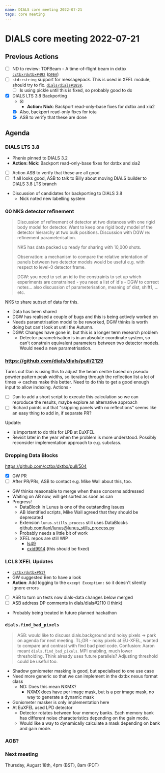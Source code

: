 ```yaml
---
name: DIALS core meeting 2022-07-21
tags: core meeting
---
```


# DIALS core meeting 2022-07-21

## Previous Actions

- [ ] ND to review: TOFBeam - A time-of-flight beam in dxtbx [`cctbx/dxtbx#492`](https://github.com/cctbx/dxtbx/pull/492) ([prev](https://dials.github.io/kb/core/20220303#proposal-for-a-time-of-flight-beam-in-dxtbx))
- [ ] `std::string` support for messagepack. This is used in XFEL module, should try to fix. [`dials/dials#1858`](https://github.com/dials/dials/issues/1858).
    - [ ] Is using pickle until this is fixed, so probably good to do
- [x] DIALS LTS 3.8 Backporting
    - [x] - **Action: Nick**: Backport read-only-base fixes for dxtbx and xia2
    - [x] Also, backport read-only fixes for iota
    - [x] ASB to verify that these are done

## Agenda


### DIALS LTS 3.8
- Phenix pinned to DIALS 3.2
- **Action: Nick**: Backport read-only-base fixes for dxtbx and xia2
- [ ] Action ASB to verify that these are all good
- [ ] If all looks good, ASB to talk to Billy about moving DIALS builder to DIALS 3.8 LTS branch
- Discussion of candidates for backporting to DIALS 3.8
  - Nick noted new labelling system


### 00 NKS detector refinement

> Discussion of refinement of detector at two distances with one rigid body model for detector. Want to keep one rigid body model of the detector hierarchy at two bulk positions. Discussion with DGW re: refinement parameterisation. 
>
> NKS has data packed up ready for sharing with 10,000 shots.
>
> Observation: a mechanism to compare the relative orientation of panels between two detector models would be useful e.g. with respect to level-0 detector frame. 
>
> DGW: you need to set an id to the constraints to set up which experiments are constrained - you need a list of id's - DGW to correct notes... also discussion of parameterisation, meaning of dist, shift1, ... etc. 

NKS to share subset of data for this.
- Data has been shared
- DGW has realised a couple of bugs and this is being actively worked on
- Needs parametrisation model to be reworked, DGW thinks is worth doing but can't look at until the Autumn.
- DGW: Changes have gone in, but this is a longer term research problem
    - Detector parametrisation is in an absolute coordinate system, so can't constrain equivalent parameters between two detector models. Would need a new parametrisation.


### https://github.com/dials/dials/pull/2129

Turns out Dan is using this to adjust the beam centre based on pseudo powder pattern peak widths, so iterating through the reflection list a lot of times -> caches make this better. Need to do this to get a good enough input to allow indexing. Actions - 
 - [ ] Dan to add a short script to execute this calculation so we can reproduce the results, maybe explore an alternative approach
 - [ ] Richard points out that "skipping panels with no reflections" seems like an easy thing to add in, if separate PR?

Update:
- Is important to do this for LPB at EuXFEL
- Revisit later in the year when the problem is more understood. Possibly reconsider implementation approach to e.g. subclass.

### Dropping Data Blocks

https://github.com/cctbx/dxtbx/pull/504

- [x] GW PR
 - [ ] After PR/PRs, ASB to contact e.g. Mike Wall about this, too. 
 - GW thinks reasonable to merge when these concerns addressed
 - Waiting on AB now, will get sorted as soon as can
- Progress!
    - DataBlock in Lunus is one of the outstanding issues
    - AB Identified scripts, Mike Wall agreed that they should be deprecated
    - Extension `lunus.stills_process` still uses DataBlocks [github.com/lanl/lunus@lunus_stills_process.py](https://github.com/lanl/lunus/blob/6caf50682912a0c897eb327ed7d4107ca9ebb3f6/lunus/command_line/lunus_stills_process.py)
    - Probably needs a little bit of work
    - XFEL repos are still WIP
        - [ls49](https://github.com/nksauter/LS49)
        - [cxid9914](https://github.com/dermen/cxid9114) (this should be fixed)


### LCLS XFEL Updates
- [`cctbx/dxtbx#517`](https://github.com/cctbx/dxtbx/pull/517)
- GW suggested Ben to have a look
- **Action**: Add logging to the `except Exception:` so it doesn't silently ignore errors
- [ ] ASB to turn on tests now dials-data changes below merged
- [ ] ASB address DP comments in dials/dials#2110 (I think)
- Probably being treated in future planned hackathon

### `dials.find_bad_pixels`

> ASB: would like to discuss dials.background and noisy pixels -> park on agenda for next meeting. TL;DR - noisy pixels at EU-XFEL, wanted to compare and contrast with find bad pixel code. Confusion: Aaron meant `dials.find_bad_pixels`. MPI enabling, much lower thresholding. Think already uses future parallels? Adjusting threshold could be useful too. 

- Shadow goniometer masking is good, but specialised to one use case
- Need more generic so that we can implement in the dxtbx nexus format class
    - ND: Does this mean NXMX?
        - NXMX does have per image mask, but is a per image mask, no way to generate a dynamic mask
- Goniometer masker is only implementation here
- At EuXFEL used LPD detector
    - Detector rotates between four memory banks. Each memory bank has different noise characteristics depending on the gain mode.
    - Would like a way to dynamically calculate a mask depending on bank and gain mode.


### AOB?



### Next meeting

Thursday, August 18th, 4pm (BST), 8am (PDT)
